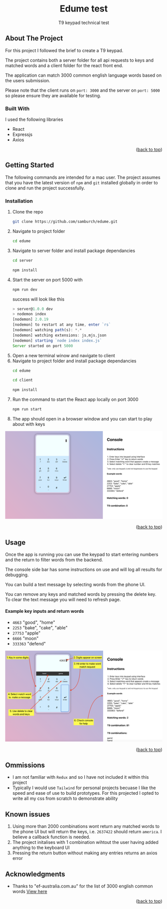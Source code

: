 <div id="top"></div>

<!-- PROJECT LOGO -->
<div align="center">

<h1 align="center">Edume test</h3>

  <p align="center">
    T9 keypad technical test
    <br />
  </p>
      <!-- <a href="https://github.com/github_username/repo_name">View Demo</a> -->
</div>

<!-- ABOUT THE PROJECT -->
## About The Project

For this project I followed the brief to create a T9 keypad.

The project contains both a server folder for all api requests to keys and matched words and a client folder for the react front end.

The application can match 3000 common english language words based on the users submission.

Please note that the client runs on `port: 3000` and the server on `port: 5000` so please ensure they are available for testing.


### Built With

I used the following libraries

* React
* Expressjs
* Axios

<p align="right">(<a href="#top">back to top</a>)</p>

<!-- GETTING STARTED -->
## Getting Started

The following commands are intended for a mac user. The project assumes that you have the latest version of `npm` and `git` installed globally in order to clone and run the project successfully.

### Installation

1. Clone the repo
   ```sh
   git clone https://github.com/samburch/edume.git
   ```
2. Navigate to project folder
   ```sh
   cd edume
   ```
3. Navigate to server folder and install package dependancies
   ```sh
   cd server
   ```
   ```sh
   npm install
   ```
4. Start the server on port 5000 with
   ```sh
   npm run dev
   ```
   success will look like this
   ```js
   > server@1.0.0 dev
   > nodemon index
   [nodemon] 2.0.19
   [nodemon] to restart at any time, enter `rs`
   [nodemon] watching path(s): *.*
   [nodemon] watching extensions: js,mjs,json
   [nodemon] starting `node index index.js`
   Server started on port 5000
   ```
5. Open a new terminal winow and navigate to client
6. Navigate to project folder and install package dependancies
   ```sh
   cd edume
   ```
   ```sh
   cd client
   ```
   ```sh
   npm install
   ```
7. Run the command to start the React app locally on port 3000
   ```sh
   npm run start
   ```
8. The app should open in a browser window and you can start to play about with keys

<div align="center">
    <img src="client/src/images/client-instructions.png">
</div>

<p align="right">(<a href="#top">back to top</a>)</p>


<!-- USAGE EXAMPLES -->
## Usage

Once the app is running you can use the keypad to start entering numbers and the return to filter words from the backend.

The console side bar has some instructions on use and will log all results for debugging.

You can build a text message by selecting words from the phone UI.

You can remove any keys and matched words by pressing the delete key. To clear the text message you will need to refresh page.

#### Example key inputs and return words
- `4663` "good", "home"
- `2253` "bake", "cake", "able"
- `27753` "apple"
- `6666` "moon"
- `333363` "defend"

<div align="center">
    <img src="client/src/images/client-start.png">
</div>


<p align="right">(<a href="#top">back to top</a>)</p>


<!-- OMMISIONS -->
## Ommissions

- I am not familiar with `Redux` and so I have not included it within this project
- Typically I would use `Tailwind` for personal projects becuase I like the speed and ease of use to build prototypes. For this projected I opted to write all my css from scratch to demonstrate ability

<!-- ISSUES -->
## Known issues

1. Using more than 2000 combinations wont return any matched words to the phone UI but will return the keys, i.e. `2637422` should return `america`. I believe a callback function is needed.
2. The project initalises with 1 combination wihtout the user having added anything to the keyboard UI
3. Pressing the return button without making any entries returns an axios error

<!-- ACKNOWLEDGMENTS -->
## Acknowledgments

* Thanks to "ef-australia.com.au" for the list of 3000 english common words
  <a href="https://www.ef-australia.com.au/english-resources/english-vocabulary/top-3000-words/">View here</a> 


<p align="right">(<a href="#top">back to top</a>)</p>
